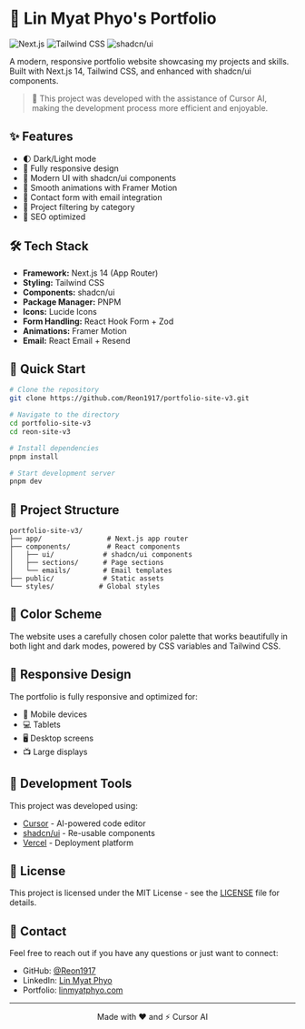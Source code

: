 # 🚀 Lin Myat Phyo's Portfolio

![Next.js](https://img.shields.io/badge/Next.js-14-black)
![Tailwind CSS](https://img.shields.io/badge/Tailwind-3-blue)
![shadcn/ui](https://img.shields.io/badge/shadcn/ui-latest-purple)

A modern, responsive portfolio website showcasing my projects and skills. Built with Next.js 14, Tailwind CSS, and enhanced with shadcn/ui components.

> 🤖 This project was developed with the assistance of Cursor AI, making the development process more efficient and enjoyable.

## ✨ Features

- 🌓 Dark/Light mode
- 📱 Fully responsive design
- 🎨 Modern UI with shadcn/ui components
- 🔄 Smooth animations with Framer Motion
- 📧 Contact form with email integration
- 🎯 Project filtering by category
- 🌟 SEO optimized

## 🛠️ Tech Stack

- **Framework:** Next.js 14 (App Router)
- **Styling:** Tailwind CSS
- **Components:** shadcn/ui
- **Package Manager:** PNPM
- **Icons:** Lucide Icons
- **Form Handling:** React Hook Form + Zod
- **Animations:** Framer Motion
- **Email:** React Email + Resend

## 🚀 Quick Start

```bash
# Clone the repository
git clone https://github.com/Reon1917/portfolio-site-v3.git

# Navigate to the directory
cd portfolio-site-v3
cd reon-site-v3

# Install dependencies
pnpm install

# Start development server
pnpm dev
```

## 📁 Project Structure

```
portfolio-site-v3/
├── app/                # Next.js app router
├── components/         # React components
│   ├── ui/            # shadcn/ui components
│   ├── sections/      # Page sections
│   └── emails/        # Email templates
├── public/            # Static assets
└── styles/           # Global styles
```

## 🎨 Color Scheme

The website uses a carefully chosen color palette that works beautifully in both light and dark modes, powered by CSS variables and Tailwind CSS.

## 📱 Responsive Design

The portfolio is fully responsive and optimized for:
- 📱 Mobile devices
- 💻 Tablets
- 🖥️ Desktop screens
- 📺 Large displays

## 🔧 Development Tools

This project was developed using:
- [Cursor](https://cursor.sh/) - AI-powered code editor
- [shadcn/ui](https://ui.shadcn.com/) - Re-usable components
- [Vercel](https://vercel.com) - Deployment platform

## 📄 License

This project is licensed under the MIT License - see the [LICENSE](LICENSE) file for details.

## 🤝 Contact

Feel free to reach out if you have any questions or just want to connect:

- GitHub: [@Reon1917](https://github.com/Reon1917)
- LinkedIn: [Lin Myat Phyo](https://www.linkedin.com/in/lin-myat-phyo-b872b1217/)
- Portfolio: [linmyatphyo.com](https://portfolio.linmyatphyo.com)

---

<p align="center">
  Made with ❤️ and ⚡ Cursor AI
</p>
